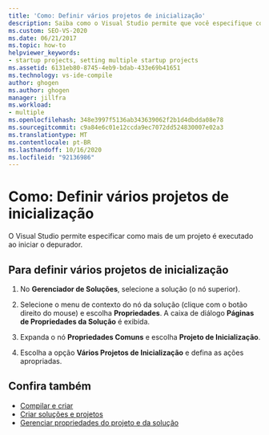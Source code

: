 ```yaml
---
title: 'Como: Definir vários projetos de inicialização'
description: Saiba como o Visual Studio permite que você especifique como mais de um projeto é executado quando você inicia o depurador.
ms.custom: SEO-VS-2020
ms.date: 06/21/2017
ms.topic: how-to
helpviewer_keywords:
- startup projects, setting multiple startup projects
ms.assetid: 6131eb80-8745-4eb9-bdab-433e69b41651
ms.technology: vs-ide-compile
author: ghogen
ms.author: ghogen
manager: jillfra
ms.workload:
- multiple
ms.openlocfilehash: 348e3997f5136ab343639062f2b1d4dbdda08e78
ms.sourcegitcommit: c9a84e6c01e12ccda9ec7072dd524830007e02a3
ms.translationtype: MT
ms.contentlocale: pt-BR
ms.lasthandoff: 10/16/2020
ms.locfileid: "92136986"
---
```

# <a name="how-to-set-multiple-startup-projects"></a>Como: Definir vários projetos de inicialização

O Visual Studio permite especificar como mais de um projeto é executado ao iniciar o depurador.

## <a name="to-set-multiple-startup-projects"></a>Para definir vários projetos de inicialização

1. No **Gerenciador de Soluções**, selecione a solução (o nó superior).

2. Selecione o menu de contexto do nó da solução (clique com o botão direito do mouse) e escolha **Propriedades**. A caixa de diálogo **Páginas de Propriedades da Solução** é exibida.

3. Expanda o nó **Propriedades Comuns** e escolha **Projeto de Inicialização**.

4. Escolha a opção **Vários Projetos de Inicialização** e defina as ações apropriadas.

## <a name="see-also"></a>Confira também

- [Compilar e criar](../ide/compiling-and-building-in-visual-studio.md)
- [Criar soluções e projetos](../ide/creating-solutions-and-projects.md)
- [Gerenciar propriedades do projeto e da solução](../ide/managing-project-and-solution-properties.md)
